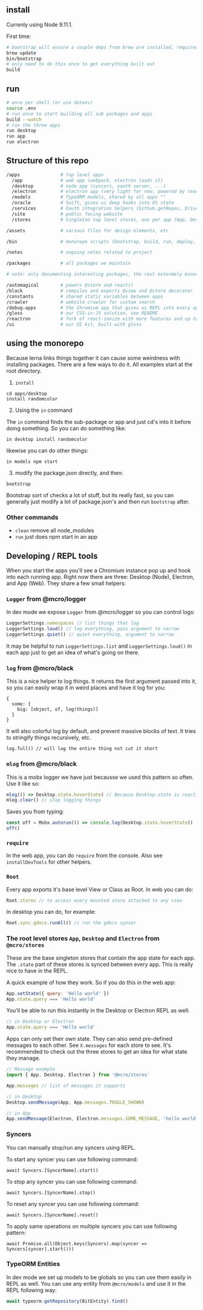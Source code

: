## install

Currenly using Node 9.11.1.

First time:

```sh
# bootstrap will ensure a couple deps from brew are installed, requires homebrew
brew update
bin/bootstrap
# only need to do this once to get everything built out
build
```

## run

```sh
# once per shell (or use dotenv)
source .env
# run once to start building all sub packages and apps
build --watch
# run the three apps
run desktop
run app
run electron
```

## Structure of this repo

```sh
/apps               # top level apps
  /app              # web app (webpack, electron loads it)
  /desktop          # node app (syncers, oauth server, ...)
  /electron         # electron app (very light for now, powered by reactron)
  /models           # TypeORM models, shared by all apps ^^
  /oracle           # Swift, gives us deep hooks into OS state
  /services         # Oauth integration helpers (Github.getRepos, Drive.getFiles...)
  /site             # public facing website
  /stores           # Singleton top level stores, one per app (App, Desktop, Electron)

/assets             # various files for design elements, etc

/bin                # monorepo scripts (bootstrap, build, run, deploy, etc)

/notes              # ongoing notes related to project

/packages           # all packages we maintain

# note: only documenting interesting packages, the rest extermely minor

/automagical        # powers @store and react()
/black              # compiles and exports @view and @store decorator
/constants          # shared static variables between apps
/crawler            # website crawler for custom search
/debug-apps         # the Chromium app that gives us REPL into every app
/gloss              # our CSS-in-JS solution, see README
/reactron           # fork of react-ionize with more features and up to date React
/ui                 # our UI kit, built with gloss
```

## using the monorepo

Because lerna links things together it can cause some weirdness with installing packages. There are a few ways to do it. All examples start at the root directory.

1.  `install`

```
cd apps/desktop
install randomcolor
```

2.  Using the `in` command

The `in` command finds the sub-package or app and just cd's into it before doing something. So you can do something like:

```
in desktop install randomcolor
```

likewise you can do other things:

```
in models npm start
```

3.  modify the package.json directly, and then:

```
bootstrap
```

Bootstrap sort of checks a lot of stuff, but its really fast, so you can generally just modify a lot of package.json's and then run `bootstrap` after.

### Other commands

- `clean` remove all node_modules
- `run` just does npm start in an app

## Developing / REPL tools

When you start the apps you'll see a Chromium instance pop up and hook into each running app. Right now there are three: Desktop (Node), Electron, and App (Web). They share a few small helpers:

### `Logger` from @mcro/logger

In dev mode we expose `Logger` from @mcro/logger so you can control logs:

```js
LoggerSettings.namespaces // list things that log
LoggerSettings.loud() // log everything, pass argument to narrow
LoggerSettings.quiet() // quiet everything, argument to narrow
```

It may be helpful to run `LoggerSettings.list` and `LoggerSettings.loud()` in each app just to get an idea of what's going on there.

### `log` from @mcro/black

This is a nice helper to log things. It returns the first argument passed into it, so you can easily wrap it in weird places and have it log for you:

```
{
  some: {
    big: [object, of, log(things)]
  }
}
```

It will also colorful log by default, and prevent massive blocks of text. It tries to stringify things recursively, etc.

```
log.full() // will log the entire thing not cut it short
```

### `mlog` from @mcro/black

This is a mobx logger we have just becausse we used this pattern so often. Use it like so:

```js
mlog(() => Desktop.state.hoverState) // Because Desktop.state is reactive, this will log whenever it changes
mlog.clear() // stop logging things
```

Saves you from typing:

```js
const off = Mobx.autorun(() => console.log(Desktop.state.hoverState))
off()
```

### `require`

In the web app, you can do `require` from the console. Also see `installDevTools` for other helpers.

### `Root`

Every app exports it's base level View or Class as Root. In web you can do:

```js
Root.stores // to access every mounted store attached to any view
```

In desktop you can do, for example:

```js
Root.sync.gdocs.runAll() // run the gdocs syncer
```

### The root level stores `App`, `Desktop` and `Electron` from `@mcro/stores`

These are the base singleton stores that contain the app state for each app. The `.state` part of these stores is synced between every app. This is really nice to have in the REPL.

A quick example of how they work. So if you do this in the web app:

```js
App.setState({ query: 'Hello world' })
App.state.query === 'Hello world'
```

You'll be able to run this instantly in the Desktop or Electron REPL as well:

```js
// in Desktop or Electron
App.state.query === 'Hello world'
```

Apps can only set their own state. They can also send pre-defined messages to each other. See `X.messages` for each store to see. It's recommended to check out the three stores to get an idea for what state they manage.

```js
// Message example
import { App, Desktop, Electron } from '@mcro/stores'

App.messages // list of messages it supports

// in Desktop
Desktop.sendMessage(App, App.messages.TOGGLE_SHOWN)

// in App
App.sendMessage(Electron, Electron.messages.SOME_MESSAGE, 'hello world')
```

### Syncers

You can manually stop/run any syncers using REPL.

To start any syncer you can use following command:

```
await Syncers.[SyncerName].start()
```

To stop any syncer you can use following command:

```
await Syncers.[SyncerName].stop()
```

To reset any syncer you can use following command:

```
await Syncers.[SyncerName].reset()
```

To apply same operations on multiple syncers you can use following pattern:

```got an error but may not be worth reporting
await Promise.all(Object.keys(Syncers).map(syncer => Syncers[syncer].start()))
```

### TypeORM Entities

In dev mode we set up models to be globals so you can use them easily in REPL as well.
You can use any entity from `@mcro/models` and use it in the REPL following way:

```js
await typeorm.getRepository(BitEntity).find()
```
